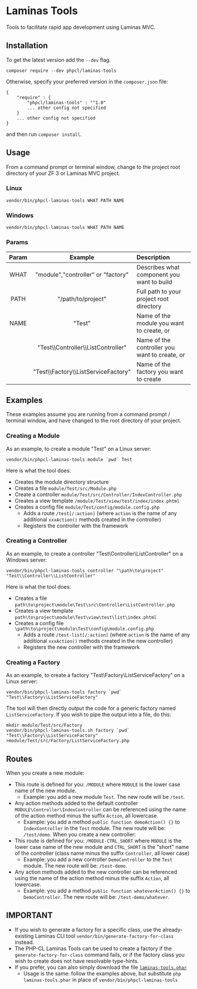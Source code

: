 # Laminas Tools
Tools to facilitate rapid app development using Laminas MVC.

## Installation
To get the latest version add the `--dev` flag.
```
composer require --dev phpcl/laminas-tools
```
Otherwise, specify your preferred version in the `composer.json` file:
```
{
    "require" : {
        "phpcl/laminas-tools" : "^1.0"
        ... other config not specified
    }
    ... other config not specified
}
```
and then run `composer install`.

## Usage
From a command prompt or terminal window, change to the project root directory of your ZF 3 or Laminas MVC project.

### Linux
```
vendor/bin/phpcl-laminas-tools WHAT PATH NAME
```

### Windows
```
vendor/bin/phpcl-laminas-tools WHAT PATH NAME
```

### Params
| Param | Example | Description |
| :---: | :-----: | :---------- |
| WHAT  | "module","controller" or "factory" | Describes what component you want to build |
| PATH  | "/path/to/project" | Full path to your project root directory |
| NAME  | "Test"  | Name of the module you want to create, or |
|       | "Test\\\Controller\\\ListController" | Name of the controller you want to create, or |
|       | "Test\\\Factory\\\ListServiceFactory" | Name of the factory you want to create |

## Examples
These examples assume you are running from a command prompt / terminal window, and have changed to the root directory of your project.

### Creating a Module
As an example, to create a module "Test" on a Linux server:
```
vendor/bin/phpcl-laminas-tools module `pwd` Test
```

Here is what the tool does:
* Creates the module directory structure
* Creates a file `module/Test/src/Module.php`
* Create a controller `module/Test/src/Controller/IndexController.php`
* Creates a view template `/module/Test/view/test/index/index.phtml`
* Creates a config file `module/Test/config/module.config.php`
  * Adds a route `/test[/:action]` (where `action` is the name of any additional `xxxAction()` methods created in the controller)
  * Registers the controller with the framework

### Creating a Controller
As an example, to create a controller "Test\Controller\ListController" on a Windows server:
```
vendor/bin/phpcl-laminas-tools controller "\path\to\project" "Test\\Controller\\ListController"
```

Here is what the tool does:
* Creates a file `path\to\project\module\Test\src\Controller\ListController.php`
* Creates a view template `path\to\project\module\Test\view\test\list\index.phtml`
* Creates a config file `\path\to\project\module\Test\config\module.config.php`
  * Adds a route `/test-list[/:action]` (where `action` is the name of any additional `xxxAction()` methods created in the new controller)
  * Registers the new controller with the framework

### Creating a Factory
As an example, to create a factory "Test\Factory\ListServiceFactory" on a Linux server:
```
vendor/bin/phpcl-laminas-tools factory `pwd` "Test\\Factory\\ListServiceFactory"
```

The tool will then directly output the code for a generic factory named `ListServiceFactory`.  If you wish to pipe the output into a file, do this:
```
mkdir module/Test/src/Factory
vendor/bin/phpcl-laminas-tools.sh factory `pwd` "Test\\Factory\\ListServiceFactory" >module/Test/src/Factory/ListServiceFactory.php
```

## Routes
When you create a new module:
* This route is defined for you: `/MODULE` where `MODULE` is the lower case name of the new module.
  * Example: you add a new module `Test`.  The new route will be `/test`.
* Any action methods added to the default controller `MODULE\Controller\IndexController` can be referenced using the name of the action method minus the suffix `Action`, all lowercase.
  * Example: you add a method `public function demoAction() {}` to `IndexController` in the `Test` module.  The new route will be: `/test/demo`.
When you create a new controller:
* This route is defined for you: `/MODULE-CTRL_SHORT` where `MODULE` is the lower case name of the new module and `CTRL_SHORT` is the "short" name of the controller (class name minus the suffix `Controller`, all lower case)
  * Example: you add a new controller `DemoController` to the `Test` module.  The new route will be: `/test-demo`.
* Any action methods added to the new controller can be referenced using the name of the action method minus the suffix `Action`, all lowercase.
  * Example: you add a method `public function whateverAction() {}` to `DemoController`.  The new route will be: `/test-demo/whatever`.

## IMPORTANT
* If you wish to generate a factory for a specific class, use the already-existing Laminas CLI tool `vendor/bin/generate-factory-for-class` instead.
* The PHP-CL Laminas Tools can be used to create a factory if the `generate-factory-for-class` command fails, or if the factory class you wish to create does not have resolvable type-hints.
* If you prefer, you can also simply download the file [`laminas-tools.phar`](https://github.com/phpcl/laminas_tools/raw/master/laminas-tools.phar)
  * Usage is the same: follow the examples above, but substitute `php laminas-tools.phar` in place of `vendor/bin/phpcl-laminas-tools`
